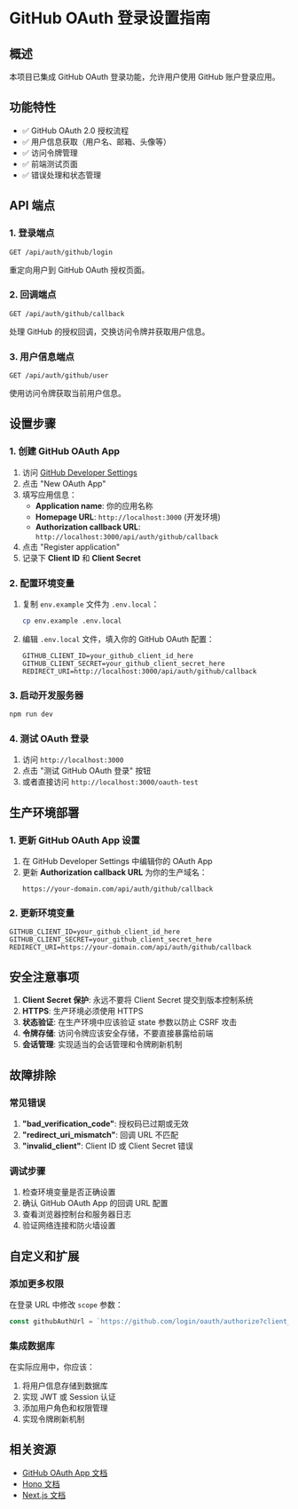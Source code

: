 # GitHub OAuth 登录设置指南

## 概述

本项目已集成 GitHub OAuth 登录功能，允许用户使用 GitHub 账户登录应用。

## 功能特性

- ✅ GitHub OAuth 2.0 授权流程
- ✅ 用户信息获取（用户名、邮箱、头像等）
- ✅ 访问令牌管理
- ✅ 前端测试页面
- ✅ 错误处理和状态管理

## API 端点

### 1. 登录端点
```
GET /api/auth/github/login
```
重定向用户到 GitHub OAuth 授权页面。

### 2. 回调端点
```
GET /api/auth/github/callback
```
处理 GitHub 的授权回调，交换访问令牌并获取用户信息。

### 3. 用户信息端点
```
GET /api/auth/github/user
```
使用访问令牌获取当前用户信息。

## 设置步骤

### 1. 创建 GitHub OAuth App

1. 访问 [GitHub Developer Settings](https://github.com/settings/developers)
2. 点击 "New OAuth App"
3. 填写应用信息：
   - **Application name**: 你的应用名称
   - **Homepage URL**: `http://localhost:3000` (开发环境)
   - **Authorization callback URL**: `http://localhost:3000/api/auth/github/callback`
4. 点击 "Register application"
5. 记录下 **Client ID** 和 **Client Secret**

### 2. 配置环境变量

1. 复制 `env.example` 文件为 `.env.local`：
   ```bash
   cp env.example .env.local
   ```

2. 编辑 `.env.local` 文件，填入你的 GitHub OAuth 配置：
   ```env
   GITHUB_CLIENT_ID=your_github_client_id_here
   GITHUB_CLIENT_SECRET=your_github_client_secret_here
   REDIRECT_URI=http://localhost:3000/api/auth/github/callback
   ```

### 3. 启动开发服务器

```bash
npm run dev
```

### 4. 测试 OAuth 登录

1. 访问 `http://localhost:3000`
2. 点击 "测试 GitHub OAuth 登录" 按钮
3. 或者直接访问 `http://localhost:3000/oauth-test`

## 生产环境部署

### 1. 更新 GitHub OAuth App 设置

1. 在 GitHub Developer Settings 中编辑你的 OAuth App
2. 更新 **Authorization callback URL** 为你的生产域名：
   ```
   https://your-domain.com/api/auth/github/callback
   ```

### 2. 更新环境变量

```env
GITHUB_CLIENT_ID=your_github_client_id_here
GITHUB_CLIENT_SECRET=your_github_client_secret_here
REDIRECT_URI=https://your-domain.com/api/auth/github/callback
```

## 安全注意事项

1. **Client Secret 保护**: 永远不要将 Client Secret 提交到版本控制系统
2. **HTTPS**: 生产环境必须使用 HTTPS
3. **状态验证**: 在生产环境中应该验证 state 参数以防止 CSRF 攻击
4. **令牌存储**: 访问令牌应该安全存储，不要直接暴露给前端
5. **会话管理**: 实现适当的会话管理和令牌刷新机制

## 故障排除

### 常见错误

1. **"bad_verification_code"**: 授权码已过期或无效
2. **"redirect_uri_mismatch"**: 回调 URL 不匹配
3. **"invalid_client"**: Client ID 或 Client Secret 错误

### 调试步骤

1. 检查环境变量是否正确设置
2. 确认 GitHub OAuth App 的回调 URL 配置
3. 查看浏览器控制台和服务器日志
4. 验证网络连接和防火墙设置

## 自定义和扩展

### 添加更多权限

在登录 URL 中修改 `scope` 参数：

```typescript
const githubAuthUrl = `https://github.com/login/oauth/authorize?client_id=${GITHUB_CLIENT_ID}&redirect_uri=${encodeURIComponent(REDIRECT_URI)}&scope=user:email,repo&state=${state}`
```

### 集成数据库

在实际应用中，你应该：
1. 将用户信息存储到数据库
2. 实现 JWT 或 Session 认证
3. 添加用户角色和权限管理
4. 实现令牌刷新机制

## 相关资源

- [GitHub OAuth App 文档](https://docs.github.com/en/developers/apps/building-oauth-apps)
- [Hono 文档](https://hono.dev/)
- [Next.js 文档](https://nextjs.org/docs) 
